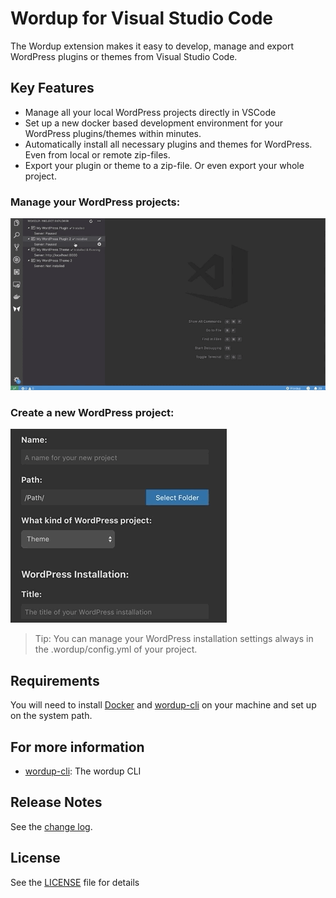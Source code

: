 # Wordup for Visual Studio Code

The Wordup extension makes it easy to develop, manage and export WordPress plugins or themes from Visual Studio Code.

## Key Features

* Manage all your local WordPress projects directly in VSCode 
* Set up a new docker based development environment for your WordPress plugins/themes within minutes.
* Automatically install all necessary plugins and themes for WordPress. Even from local or remote zip-files.
* Export your plugin or theme to a zip-file. Or even export your whole project.

### Manage your WordPress projects:

![Manage your WordPress projects](resources/project-demo.gif)

### Create a new WordPress project:

![Create new WordPress plugin](resources/create-demo.gif)

> Tip: You can manage your WordPress installation settings always in the .wordup/config.yml of your project.

## Requirements

You will need to install [Docker](https://docs.docker.com/install/) and [wordup-cli](https://www.npmjs.com/package/wordup-cli)  on your machine and set up on the system path.

## For more information

* [wordup-cli](https://github.com/wordup-dev/wordup-cli): The wordup CLI

## Release Notes

See the [change log](CHANGELOG.md).

## License

See the [LICENSE](LICENSE) file for details

